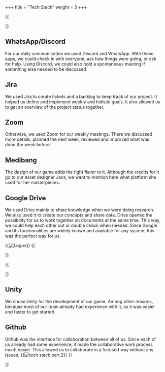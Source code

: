 +++
title = "Tech Stack"
weight = 3
+++

{{<section title="Communication & Design">}}
## WhatsApp/Discord
For our daily communication we used Discord and WhatsApp. With these apps, we could check in with everyone, ask how 
things were going, or ask for help. Using Discord, we could also hold a spontaneous meeting if something else needed to 
be discussed.<br>
## Jira
We used Jira to create tickets and a backlog to keep track of our project. It helped us define and implement weekly and 
holistic goals. It also allowed us to get an overview of the project status together.
## Zoom
Otherwise, we used Zoom for our weekly meetings. There we discussed more details, planned the next week, reviewed and 
improved what was done the week before. 
## Medibang
The design of our game adds the right flavor to it. Although the credits for it go to our asset designer Jana, we want 
to mention here what platform she used for her masterpieces.
## Google Drive
We used Drive mainly to share knowledge when we were doing research. We also used it to create our concepts and share 
data. Drive opened the possibility for us to work together on documents at the same time. This way, we could help each 
other out or double check when needed. Since Google and its functionalities are widely known and available for any 
system, this was the perfect way for us. 

{{<image src="logos.png" alt="Logos">}}
{{</section>}}

{{<section title="Tech Stack Dev">}}
## Unity
We chose Unity for the development of our game. Among other reasons, because most of our team already had experience 
with it, so it was easier and faster to get started.

## Github
Github was the interface for collaboration between all of us. Since each of us already had some experience, it made the 
collaborative work process much easier. This allowed us to collaborate in a focused way without any issues.
{{<image src="Unity_Github_logo.png" alt="tech stack part 2">}}
{{</section>}}



